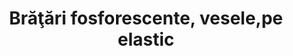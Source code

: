 ---
layout: post
title: "Brăţări fosforescente, vesele,pe elastic"
description: "Brăţări fosforescente, vesele, pe elastic."
img: "/assets/img/bratari-fosforescente-vesele-1.jpg"
img2: "/assets/img/bratari-fosforescente-vesele-1.jpg"
colors: "diverse"
price: "8.00 RON /buc"
vertical: true
---